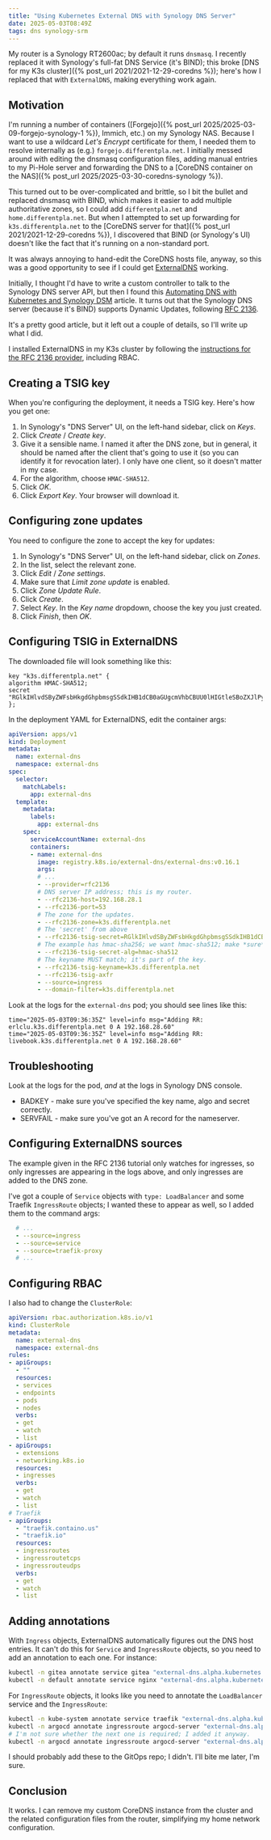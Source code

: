 ```yaml
---
title: "Using Kubernetes External DNS with Synology DNS Server"
date: 2025-05-03T08:49Z
tags: dns synology-srm
---
```


My router is a Synology RT2600ac; by default it runs `dnsmasq`. I recently replaced it with Synology's full-fat DNS
Service (it's BIND); this broke [DNS for my K3s cluster]({% post_url 2021/2021-12-29-coredns %}); here's how I replaced
that with `ExternalDNS`, making everything work again.

## Motivation

I'm running a number of containers ([Forgejo]({% post_url 2025/2025-03-09-forgejo-synology-1 %}), Immich, etc.) on my
Synology NAS. Because I want to use a wildcard _Let's Encrypt_ certificate for them, I needed them to resolve internally
as (e.g.) `forgejo.differentpla.net`. I initially messed around with editing the dnsmasq configuration files, adding
manual entries to my Pi-Hole server and forwarding the DNS to a [CoreDNS container on the NAS]({% post_url
2025/2025-03-30-coredns-synology %}).

This turned out to be over-complicated and brittle, so I bit the bullet and replaced dnsmasq with BIND, which makes it
easier to add multiple authoritative zones, so I could add `differentpla.net` and `home.differentpla.net`. But when I
attempted to set up forwarding for `k3s.differentpla.net` to the [CoreDNS server for that]({% post_url
2021/2021-12-29-coredns %}), I discovered that BIND (or Synology's UI) doesn't like the fact that it's running on a
non-standard port.

It was always annoying to hand-edit the CoreDNS hosts file, anyway, so this was a good opportunity to see if I could get
[ExternalDNS](https://github.com/kubernetes-sigs/external-dns) working.

Initially, I thought I'd have to write a custom controller to talk to the Synology DNS server API, but then I found this
[Automating DNS with Kubernetes and Synology DSM](https://www.fullstaq.com/knowledge-hub/blogs/automating-dns-with-kubernetes-and-synology-dsm) article. It turns out that the Synology DNS server (because it's BIND) supports Dynamic Updates, following [RFC 2136](https://datatracker.ietf.org/doc/html/rfc2136).

It's a pretty good article, but it left out a couple of details, so I'll write up what I did.

I installed ExternalDNS in my K3s cluster by following the [instructions for the RFC 2136 provider](https://github.com/kubernetes-sigs/external-dns/blob/master/docs/tutorials/rfc2136.md), including RBAC.

## Creating a TSIG key

When you're configuring the deployment, it needs a TSIG key. Here's how you get one:

1. In Synology's "DNS Server" UI, on the left-hand sidebar, click on _Keys_.
2. Click _Create_ / _Create key_.
3. Give it a sensible name. I named it after the DNS zone, but in general, it should be named after the client that's
   going to use it (so you can identify it for revocation later). I only have one client, so it doesn't matter in my
   case.
4. For the algorithm, choose `HMAC-SHA512`.
5. Click _OK_.
6. Click _Export Key_. Your browser will download it.

## Configuring zone updates

You need to configure the zone to accept the key for updates:

1. In Synology's "DNS Server" UI, on the left-hand sidebar, click on _Zones_.
2. In the list, select the relevant zone.
3. Click _Edit_ / _Zone settings_.
4. Make sure that _Limit zone update_ is enabled.
5. Click _Zone Update Rule_.
6. Click _Create_.
7. Select _Key_. In the _Key name_ dropdown, choose the key you just created.
8. Click _Finish_, then _OK_.

## Configuring TSIG in ExternalDNS

The downloaded file will look something like this:

```
key "k3s.differentpla.net" {
algorithm HMAC-SHA512;
secret "RGlkIHlvdSByZWFsbHkgdGhpbmsgSSdkIHB1dCB0aGUgcmVhbCBUU0lHIGtleSBoZXJlPyBIYWhhaGEgLSBOby4=";
};
```

In the deployment YAML for ExternalDNS, edit the container args:

```yaml
apiVersion: apps/v1
kind: Deployment
metadata:
  name: external-dns
  namespace: external-dns
spec:
  selector:
    matchLabels:
      app: external-dns
  template:
    metadata:
      labels:
        app: external-dns
    spec:
      serviceAccountName: external-dns
      containers:
      - name: external-dns
        image: registry.k8s.io/external-dns/external-dns:v0.16.1
        args:
        # ...
        - --provider=rfc2136
        # DNS server IP address; this is my router.
        - --rfc2136-host=192.168.28.1
        - --rfc2136-port=53
        # The zone for the updates.
        - --rfc2136-zone=k3s.differentpla.net
        # The 'secret' from above
        - --rfc2136-tsig-secret=RGlkIHlvdSByZWFsbHkgdGhpbmsgSSdkIHB1dCB0aGUgcmVhbCBUU0lHIGtleSBoZXJlPyBIYWhhaGEgLSBOby4=
        # The example has hmac-sha256; we want hmac-sha512; make *sure* you've changed it.
        - --rfc2136-tsig-secret-alg=hmac-sha512
        # The keyname MUST match; it's part of the key.
        - --rfc2136-tsig-keyname=k3s.differentpla.net
        - --rfc2136-tsig-axfr
        - --source=ingress
        - --domain-filter=k3s.differentpla.net
```

Look at the logs for the `external-dns` pod; you should see lines like this:

```
time="2025-05-03T09:36:35Z" level=info msg="Adding RR: erlclu.k3s.differentpla.net 0 A 192.168.28.60"
time="2025-05-03T09:36:35Z" level=info msg="Adding RR: livebook.k3s.differentpla.net 0 A 192.168.28.60"
```

## Troubleshooting

Look at the logs for the pod, _and_ at the logs in Synology DNS console.

- BADKEY - make sure you've specified the key name, algo and secret correctly.
- SERVFAIL - make sure you've got an A record for the nameserver.


## Configuring ExternalDNS sources

The example given in the RFC 2136 tutorial only watches for ingresses, so only ingresses are appearing in the logs
above, and only ingresses are added to the DNS zone.

I've got a couple of `Service` objects with `type: LoadBalancer` and some Traefik `IngressRoute` objects; I wanted these
to appear as well, so I added them to the command args:

```yaml
  # ...
  - --source=ingress
  - --source=service
  - --source=traefik-proxy
  # ...
```

## Configuring RBAC

I also had to change the `ClusterRole`:

```yaml
apiVersion: rbac.authorization.k8s.io/v1
kind: ClusterRole
metadata:
  name: external-dns
  namespace: external-dns
rules:
- apiGroups:
  - ""
  resources:
  - services
  - endpoints
  - pods
  - nodes
  verbs:
  - get
  - watch
  - list
- apiGroups:
  - extensions
  - networking.k8s.io
  resources:
  - ingresses
  verbs:
  - get
  - watch
  - list
# Traefik
- apiGroups:
  - "traefik.containo.us"
  - "traefik.io"
  resources:
  - ingressroutes
  - ingressroutetcps
  - ingressrouteudps
  verbs:
  - get
  - watch
  - list
```

## Adding annotations

With `Ingress` objects, ExternalDNS automatically figures out the DNS host entries. It can't do this for `Service` and
`IngressRoute` objects, so you need to add an annotation to each one. For instance:

```sh
kubectl -n gitea annotate service gitea "external-dns.alpha.kubernetes.io/hostname=git.k3s.differentpla.net"
kubectl -n default annotate service nginx "external-dns.alpha.kubernetes.io/hostname=nginx.k3s.differentpla.net"
```

For `IngressRoute` objects, it looks like you need to annotate the `LoadBalancer` service and the `IngressRoute`:

```sh
kubectl -n kube-system annotate service traefik "external-dns.alpha.kubernetes.io/hostname=traefik.k3s.differentpla.net"
kubectl -n argocd annotate ingressroute argocd-server "external-dns.alpha.kubernetes.io/target=traefik.k3s.differentpla.net"
# I'm not sure whether the next one is required; I added it anyway.
kubectl -n argocd annotate ingressroute argocd-server "external-dns.alpha.kubernetes.io/hostname=argocd.k3s.differentpla.net"
```

I should probably add these to the GitOps repo; I didn't. I'll bite me later, I'm sure.

## Conclusion

It works. I can remove my custom CoreDNS instance from the cluster and the related configuration files from the router,
simplifying my home network configuration.
